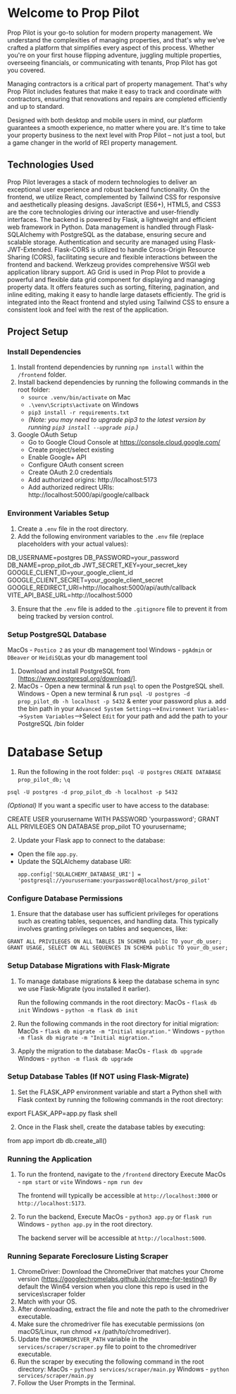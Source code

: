 # Welcome to Prop Pilot

Prop Pilot is your go-to solution for modern property management. We understand
the complexities of managing properties, and that's why we've crafted a platform
that simplifies every aspect of this process. Whether you're on your first house
flipping adventure, juggling multiple properties, overseeing financials, or
communicating with tenants, Prop Pilot has got you covered.

Managing contractors is a critical part of property management. That's why Prop
Pilot includes features that make it easy to track and coordinate with contractors,
ensuring that renovations and repairs are completed efficiently and up to standard.

Designed with both desktop and mobile users in mind, our platform guarantees a
smooth experience, no matter where you are. It's time to take your property
business to the next level with Prop Pilot – not just a tool, but a game changer
in the world of REI property management.

## Technologies Used

Prop Pilot leverages a stack of modern technologies to deliver an exceptional
user experience and robust backend functionality. On the frontend, we utilize
React, complemented by Tailwind CSS for responsive and aesthetically pleasing
designs. JavaScript (ES6+), HTML5, and CSS3 are the core technologies driving
our interactive and user-friendly interfaces. The backend is powered by Flask,
a lightweight and efficient web framework in Python. Data management is handled
through Flask-SQLAlchemy with PostgreSQL as the database, ensuring secure and
scalable storage. Authentication and security are managed using Flask-JWT-Extended.
Flask-CORS is utilized to handle Cross-Origin Resource Sharing (CORS), facilitating
secure and flexible interactions between the frontend and backend. Werkzeug provides
comprehensive WSGI web application library support. AG Grid is used in Prop Pilot to provide a powerful and flexible data grid component for displaying and managing property data. It offers features such as sorting, filtering, pagination, and inline editing, making it easy to handle large datasets efficiently. The grid is integrated into the React frontend and styled using Tailwind CSS to ensure a consistent look and feel with the rest of the application.

## Project Setup

### Install Dependencies

1. Install frontend dependencies by running `npm install` within the `/frontend` folder.
2. Install backend dependencies by running the following commands in the root folder:
   - `source .venv/bin/activate` on Mac
   - `.\venv\Scripts\activate` on Windows
   - `pip3 install -r requirements.txt`
   - _(Note: you may need to upgrade pip3 to the latest version by running `pip3 install --upgrade pip`.)_
3. Google OAuth Setup
   - Go to Google Cloud Console at https://console.cloud.google.com/
   - Create project/select existing
   - Enable Google+ API
   - Configure OAuth consent screen
   - Create OAuth 2.0 credentials
   - Add authorized origins:
     http://localhost:5173
   - Add authorized redirect URIs:
     http://localhost:5000/api/google/callback

### Environment Variables Setup

1. Create a `.env` file in the root directory.
2. Add the following environment variables to the `.env` file (replace placeholders with your actual values):

DB_USERNAME=postgres
DB_PASSWORD=your_password
DB_NAME=prop_pilot_db
JWT_SECRET_KEY=your_secret_key
GOOGLE_CLIENT_ID=your_google_client_id
GOOGLE_CLIENT_SECRET=your_google_client_secret
GOOGLE_REDIRECT_URI=http://localhost:5000/api/auth/callback
VITE_API_BASE_URL=http://localhost:5000

3. Ensure that the `.env` file is added to the `.gitignore` file to prevent it from
   being tracked by version control.

### Setup PostgreSQL Database

MacOs - `Postico 2` as your db management tool
Windows - `pgAdmin` or `DBeaver` or `HeidiSQL`as your db management tool

1. Download and install PostgreSQL from [https://www.postgresql.org/download/].
2. MacOs - Open a new terminal & run `psql` to open the PostgreSQL shell.
   Windows - Open a new terminal & run `psql -U postgres -d prop_pilot_db -h localhost -p 5432`
   & enter your password plus
   a. add the bin path in your `Advanced System Settings`-->`Environment Variables`-->`System Variables`-->Select `Edit` for your path and add the path to your PostgreSQL /bin folder

# Database Setup

1. Run the following in the root folder:
   `psql -U postgres`
   `CREATE DATABASE prop_pilot_db;`
   `\q`

`psql -U postgres -d prop_pilot_db -h localhost -p 5432`

_(Optional)_ If you want a specific user to have access to the database:

CREATE USER yourusername WITH PASSWORD 'yourpassword';
GRANT ALL PRIVILEGES ON DATABASE prop_pilot TO yourusername;

2. Update your Flask app to connect to the database:

- Open the file `app.py`.
- Update the SQLAlchemy database URI:
  ```
  app.config['SQLALCHEMY_DATABASE_URI'] = 'postgresql://yourusername:yourpassword@localhost/prop_pilot'
  ```

### Configure Database Permissions

1. Ensure that the database user has sufficient privileges for operations
   such as creating tables, sequences, and handling data. This typically
   involves granting privileges on tables and sequences, like:

`GRANT ALL PRIVILEGES ON ALL TABLES IN SCHEMA public TO your_db_user;`
`GRANT USAGE, SELECT ON ALL SEQUENCES IN SCHEMA public TO your_db_user;`

### Setup Database Migrations with Flask-Migrate

1. To manage database migrations & keep the database schema in sync we use Flask-Migrate
   (you installed it earlier).

   Run the following commands in the root directory:
   MacOs - `flask db init`
   Windows - `python -m flask db init`

2. Run the following commands in the root directory for initial migration:
   MacOs - `flask db migrate -m "Initial migration."`
   Windows - `python -m flask db migrate -m "Initial migration."`

3. Apply the migration to the database:
   MacOs - `flask db upgrade`
   Windows - `python -m flask db upgrade`

### Setup Database Tables (If NOT using Flask-Migrate)

1. Set the FLASK_APP environment variable and start a Python shell with Flask
   context by running the following commands in the root directory:

export FLASK_APP=app.py
flask shell

2. Once in the Flask shell, create the database tables by executing:

from app import db
db.create_all()

### Running the Application

1. To run the frontend, navigate to the `/frontend` directory
   Execute
   MacOs - `npm start` or `vite`
   Windows - `npm run dev`

   The frontend will typically be accessible at
   `http://localhost:3000` or `http://localhost:5173`.

2. To run the backend,
   Execute
   MacOs - `python3 app.py` or `flask run`
   Windows - `python app.py` in the root directory.

   The backend server will be accessible at `http://localhost:5000`.

### Running Separate Foreclosure Listing Scraper

1. ChromeDriver: Download the ChromeDriver that matches your Chrome version (https://googlechromelabs.github.io/chrome-for-testing/)
   By default the Win64 version when you clone this repo is used in the services\scraper folder
2. Match with your OS.
3. After downloading, extract the file and note the path to the chromedriver executable.
4. Make sure the chromedriver file has executable permissions (on macOS/Linux, run chmod +x /path/to/chromedriver).
5. Update the `CHROMEDRIVER_PATH` variable in the `services/scraper/scraper.py` file to point to the chromedriver executable.
6. Run the scraper by executing the following command in the root directory:
   MacOs - `python3 services/scraper/main.py`
   Windows - `python services/scraper/main.py`
7. Follow the User Prompts in the Terminal.

